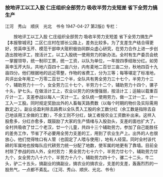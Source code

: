 ### 按地评工以工入股  仁庄组织全部劳力  吸收半劳力支短差  省下全劳力搞生产
江河　秀山　顺庆　光北　书令
1947-04-27
第2版()
专栏：

　　按地评工以工入股
    仁庄组织全部劳力
    吸收半劳力支短差
    省下全劳力搞生产
    【本报黎城讯】二区仁庄村在邯长公路上，差务比较多。为了支差生产结合得更好，劳英申玉芹、模范干部申大赃积极协同群众虚心研究，在劳力合作上进一步创造出按地评工，按活计工，以工入股统一使用劳力的新办法。全村有生产委员会统一掌握领导，统一制印工票，统一工资，以队为单位，一年按四季结账分红。如劳英申玉芹大队，共地六百四十二亩六分，内有麦地二百廿三亩二分，秋地四百十九亩四分。他们根据地的远近零整，作物的省费工，分为三等；每等堪定了标准地，共评出全年用工一万零二百廿二个半，全队共有男全劳力三十七个，半劳力十三个，辅助劳力十一个，女全劳力三十七个，半劳力十二个，辅助劳力十四个，骡子十头，驴七头。在做活计工上，农业以劳力的快慢强弱，按活计工；运输以载重百斤计一工，支差参战以每人一天计一工。全队统一使用劳力，做一工计一工，计一工入一工股。同时规定奖励出外的人畜每天路费数（以每个时期的物价及实际需用数定之）。副业总盈利除去路费以全队贯入工股的余工数分红（余工数是指除去自己地该用工余做的工数），不余工则不分红，缺工者按农业工资数补出来。这样入股愈多，分红亦愈多，既鼓励了大家的生产情绪与入股劲头，支差的面也扩大了。全村共吸收了廿二个老汉，廿一个儿童，共四十三个辅助劳力，参加了自己能胜任的差务工作，节省了不必要用全劳力支差的工，用到了农业生产上。出外的人也很放心，他们觉得牲口有人管（也固定了人喂与使用），地有人经营。同时全村该代耕的军属地也按每队应代耕劳力统一分配了地数，使军属的地更有了靠墙。目前全村除了参战的四人外，全村劳力：男全劳力七十六个，半劳力廿七个，辅助劳力廿九个，女全劳力八十六个，半劳力十八个，辅助劳力四十个，骡二十二头，牛二头，驴二十五头，搞副业的搞副业，搞农业的搞农业，支差的支差，轰轰烈烈的一股热气，一点都不紊乱。（江河、秀山、顺庆、光北、书令）
